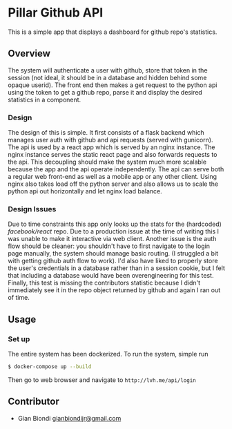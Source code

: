 # Pillar Github API

This is a simple app that displays a dashboard for github repo's statistics.

## Overview

The system will authenticate a user with github, store that token in the session
(not ideal, it should be in a database and hidden behind some opaque userid).
The front end then makes a get request to the python api using the token to get
a github repo, parse it and display the desired statistics in a component.

### Design

The design of this is simple. It first consists of a flask backend which manages user
auth with github and api requests (served with gunicorn). The api is used by a react app which is
served by an nginx instance. The nginx instance serves the static react page and
also forwards requests to the api. This decoupling should make the system much
more scalable because the app and the api operate independently. The api can
serve both a regular web front-end as well as a mobile app or any other client.
Using nginx also takes load off the python server and also allows us to scale
the python api out horizontally and let nginx load balance.

### Design Issues

Due to time constraints this app only looks up the stats for the (hardcoded)
*facebook/react* repo. Due to a production issue at the time of writing this I was
unable to make it interactive via web client. Another issue is the auth flow
should be cleaner: you shouldn't have to first navigate to the login page
manually, the system should manage basic routing. (I struggled a bit with
getting github auth flow to work). I'd also have liked to properly store the
user's credentials in a database rather than in a session cookie, but I felt
that including a database would have been overengineering for this test.
Finally, this test is missing the contributors statistic because I didn't
immediately see it in the repo object returned by github and again I ran out of
time.

## Usage
### Set up
The entire system has been dockerized. To run the system, simple run
```bash
$ docker-compose up --build
```
Then go to web browser and navigate to `http://lvh.me/api/login`

## Contributor
- Gian Biondi <gianbiondijr@gmail.com>

